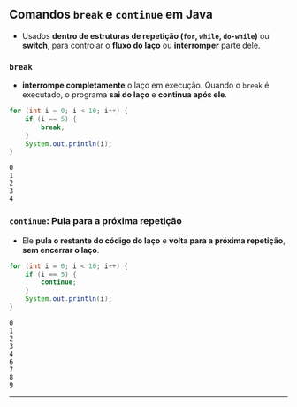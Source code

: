 ## Comandos `break` e `continue` em Java
- Usados **dentro de estruturas de repetição (`for`, `while`, `do-while`)** ou **switch**, para controlar o **fluxo do laço** ou **interromper** parte dele.

### `break`
- **interrompe completamente** o laço em execução. Quando o `break` é executado, o programa **sai do laço** e **continua após ele**.

```java
for (int i = 0; i < 10; i++) {
    if (i == 5) {
        break;
    }
    System.out.println(i);
}
```

```
0
1
2
3
4
```

### `continue`: Pula para a próxima repetição
- Ele **pula o restante do código do laço** e **volta para a próxima repetição**, **sem encerrar o laço**.


```java
for (int i = 0; i < 10; i++) {
    if (i == 5) {
        continue;
    }
    System.out.println(i);
}
```


```
0
1
2
3
4
6
7
8
9
```

---